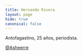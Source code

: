 ```yaml
---
title: Hernando Rivera
layout: page
hide: true
canonical: false
---
```



Antofagastino, 25 años, periodista. 

[@Asheerre](twitter.com/asheerre)

